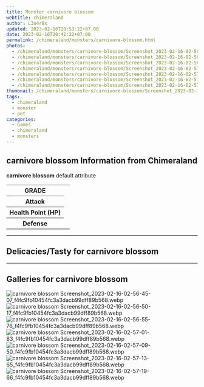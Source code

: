 ```yaml
---
title: Monster carnivore blossom
webtitle: chimeraland
author: L3n4r0x
updated: 2023-02-16T20:53:22+07:00
date: 2023-02-16T20:42:22+07:00
permalink: /chimeraland/monsters/carnivore-blossom.html
photos:
  - /chimeraland/monsters/carnivore-blossom/Screenshot_2023-02-16-02-56-45-07_f4fc9fb10454fc3a3dacb99dff89b568.webp
  - /chimeraland/monsters/carnivore-blossom/Screenshot_2023-02-16-02-56-50-17_f4fc9fb10454fc3a3dacb99dff89b568.webp
  - /chimeraland/monsters/carnivore-blossom/Screenshot_2023-02-16-02-56-55-76_f4fc9fb10454fc3a3dacb99dff89b568.webp
  - /chimeraland/monsters/carnivore-blossom/Screenshot_2023-02-16-02-57-01-83_f4fc9fb10454fc3a3dacb99dff89b568.webp
  - /chimeraland/monsters/carnivore-blossom/Screenshot_2023-02-16-02-57-09-50_f4fc9fb10454fc3a3dacb99dff89b568.webp
  - /chimeraland/monsters/carnivore-blossom/Screenshot_2023-02-16-02-57-13-65_f4fc9fb10454fc3a3dacb99dff89b568.webp
  - /chimeraland/monsters/carnivore-blossom/Screenshot_2023-02-16-02-57-19-66_f4fc9fb10454fc3a3dacb99dff89b568.webp
thumbnail: /chimeraland/monsters/carnivore-blossom/Screenshot_2023-02-16-02-56-45-07_f4fc9fb10454fc3a3dacb99dff89b568.webp
tags:
  - chimeraland
  - monster
  - pet
categories:
  - Games
  - chimeraland
  - monsters
---
```


<section id="bootstrap-wrapper"><link rel="stylesheet" href="https://rawcdn.githack.com/dimaslanjaka/Web-Manajemen/0c3b5aa1813bd4abcd2c11bf3e37928b15c28664/css/bootstrap-5-3-0-alpha3-wrapper.css"/><h2 id="attribute">carnivore blossom Information from Chimeraland</h2><p><b>carnivore blossom</b> default attribute <table><tr><th>GRADE</th><td></td></tr><tr><th>Attack</th><td></td></tr><tr><th>Health Point (HP)</th><td></td></tr><tr><th>Defense</th><td></td></tr></table></p><hr/><h2 id="delicacies">Delicacies/Tasty for carnivore blossom</h2><div class="bg-dark text-light"></div><hr/><div id="gallery"><h2>Galleries for carnivore blossom</h2><div class="row"><div class="col-lg-6 col-12"><img src="/chimeraland/monsters/carnivore-blossom/Screenshot_2023-02-16-02-56-45-07_f4fc9fb10454fc3a3dacb99dff89b568.webp" alt="carnivore blossom Screenshot_2023-02-16-02-56-45-07_f4fc9fb10454fc3a3dacb99dff89b568.webp"/></div><div class="col-lg-6 col-12"><img src="/chimeraland/monsters/carnivore-blossom/Screenshot_2023-02-16-02-56-50-17_f4fc9fb10454fc3a3dacb99dff89b568.webp" alt="carnivore blossom Screenshot_2023-02-16-02-56-50-17_f4fc9fb10454fc3a3dacb99dff89b568.webp"/></div><div class="col-lg-6 col-12"><img src="/chimeraland/monsters/carnivore-blossom/Screenshot_2023-02-16-02-56-55-76_f4fc9fb10454fc3a3dacb99dff89b568.webp" alt="carnivore blossom Screenshot_2023-02-16-02-56-55-76_f4fc9fb10454fc3a3dacb99dff89b568.webp"/></div><div class="col-lg-6 col-12"><img src="/chimeraland/monsters/carnivore-blossom/Screenshot_2023-02-16-02-57-01-83_f4fc9fb10454fc3a3dacb99dff89b568.webp" alt="carnivore blossom Screenshot_2023-02-16-02-57-01-83_f4fc9fb10454fc3a3dacb99dff89b568.webp"/></div><div class="col-lg-6 col-12"><img src="/chimeraland/monsters/carnivore-blossom/Screenshot_2023-02-16-02-57-09-50_f4fc9fb10454fc3a3dacb99dff89b568.webp" alt="carnivore blossom Screenshot_2023-02-16-02-57-09-50_f4fc9fb10454fc3a3dacb99dff89b568.webp"/></div><div class="col-lg-6 col-12"><img src="/chimeraland/monsters/carnivore-blossom/Screenshot_2023-02-16-02-57-13-65_f4fc9fb10454fc3a3dacb99dff89b568.webp" alt="carnivore blossom Screenshot_2023-02-16-02-57-13-65_f4fc9fb10454fc3a3dacb99dff89b568.webp"/></div><div class="col-lg-6 col-12"><img src="/chimeraland/monsters/carnivore-blossom/Screenshot_2023-02-16-02-57-19-66_f4fc9fb10454fc3a3dacb99dff89b568.webp" alt="carnivore blossom Screenshot_2023-02-16-02-57-19-66_f4fc9fb10454fc3a3dacb99dff89b568.webp"/></div></div></div></section>